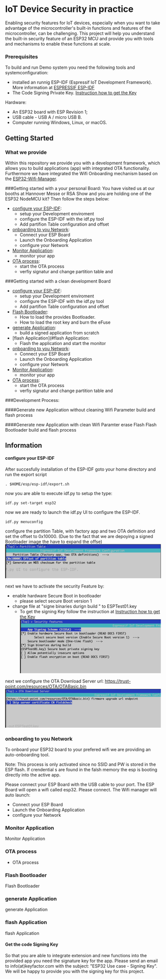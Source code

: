 # IoT Device Security in practice
Enabling security features for IoT devices, especially when you want to take advantage of the microcontroller's built-in functions
and features of the microcontroller, can be challenging. This project will help you understand the built-in security feature 
of an ESP32 MCU and provide you with tools and mechanisms to enable these functions at scale.

### <a name="prerequisites"></a>Prerequisites
To build and run Demo system you need the following tools and systemconfiguration: 
* installed an runnig ESP-IDF (Espressif IoT Development Framework). More information at [ESPRESSIF ESP-IDF](https://docs.espressif.com/projects/esp-idf/en/latest/esp32/get-started/index.html)
* The Code Signing Private Key.  [Instruction how to get the Key](#getSigningKey)

Hardware: 
* An ESP32 board with ESP Revision 1; 
* USB cable - USB A / micro USB B.
* Computer running Windows, Linux, or macOS.

## Getting Started 
### <a name="What we provide"></a>What we provide
Within this repository we provide you with a development framework, which allows you to build applications (app)
with integrated OTA functionality. Furthermore we have integrated the Wifi Onboarding mechanism based on the [ESP32-Wifi-Manager](https://github.com/tonyp7/esp32-wifi-manager).

###Getting started with a your personal Board:
You have visited us at our booths at Hannover Messe or RSA Show and you are holding one of the ESP32 NodeMCU kit?
Then follow the steps below:


* [configure your ESP-IDF](#configure_ESPIDF):
  * setup your Development enviroment
  * configure the ESP-IDF with the idf.py tool
  * Add partifion Table configuration and offset
* [onboarding to you Network](#onboarding):
  * Connect your ESP Board 
  * Launch the Onboarding Application
  * configure your Network
* [Monitor Application](#monitorApplication):
  * monitor your app
* [OTA process](#OTAprocess):
  * start the OTA process
  * verfiy signatur and change partition table and 

###Getting started with a clean development Board
* [configure your ESP-IDF](#configure_ESPIDF):
  * setup your Development enviroment
  * configure the ESP-IDF with the idf.py tool
  * Add partifion Table configuration and offset
* [Flash Bootloader](#flashBootloader):
  * How to load the provides Bootloader.
  * How to load the root key and burn the eFuse
* [generate Application](#generateApplication):
  * build a signed application from scratch 
* [flash Application](#flash Application:
  * Flash the application and start the monitor
* [onboarding to you Network](#onboarding):
  * Connect your ESP Board 
  * Launch the Onboarding Application
  * configure your Network
* [Monitor Application](#monitorApplication):
  * monitor your app
* [OTA process](#OTAprocess):
  * start the OTA process
  * verfiy signatur and change partition table and 

###Development Process: 

####Generate new Application without cleaning Wifi Parameter
build and flash process

####Generate new Application with clean Wifi Paramter
erase Flash 
Flash Bootloader
build and flash process


## Information
####  <a name="configure_ESPIDF"></a>configure your ESP-IDF
After succesfully installation of the ESP-IDF goto your home directory and run the export script
```console
. $HOME/esp/esp-idf/export.sh
```
now you are able to execute idf.py to setup the type: 
```console
idf.py set-target esp32
```
now we are ready to launch the idf.py UI to configure the ESP-IDF.
```console
idf.py menuconfig  
```
configure the partition Table, with factory app and two OTA definition and set the offset to 0x10000. 
(Due to the fact that we are depoying a signed Bootloader image the have to expand the offse)
![](/resources/PartitionTable.png)

next we have to activate the security Feature by: 
* enable hardware Secure Boot in bootloader
  * please select secure Boot version 1
* change file at "signe binaries durign build " to ESPTest01.key
  * To get the signing Key follow the instruction at [Instruction how to get the Key](#getSigningKey)
![](/resources/SecurityFeature.png)

next we configure the OTA Download Server url: https://trust-point.com/resources/OTA/OTABasic.bin
![](/resources/DownloadServer.png)


### <a name="onboarding"></a>onboarding to you Network
To onboard your ESP32 board to your prefered wifi we are providing an auto-onboarding tool.

Note: This process is only activated since no SSID and PW is stored in the ESP flash. If crendential s
are found in the falsh memory the esp is booting directly into the active app.

Please connect your ESP Board with the USB cable to your port.
The ESP Board will open a wifi called esp32. Please connect. 
The Wifi manager will auto launch: 


* Connect your ESP Board 
* Launch the Onboarding Application
* configure your Network 

### <a name="monitorApplication"></a>Monitor Application
Monitor Application

### <a name="OTAprocess"></a>OTA process
* OTA process

### <a name="flashBootloader"></a>Flash Bootloader
Flash Bootloader

### <a name="generateApplication"></a>generate Application
generate Application 

### <a name="flashApplication"></a>flash Application
flash Application

#### <a name="getSigningKey"></a>Get the code Signing Key
So that you are able to integrate extension and new functions into the provided app you need the signature key for the app.
Please send an email to info(at)keyfactor.com with the subject: "ESP32 Use case - Signing Key". 
We will be happy to provide you with the signing key for this project.


